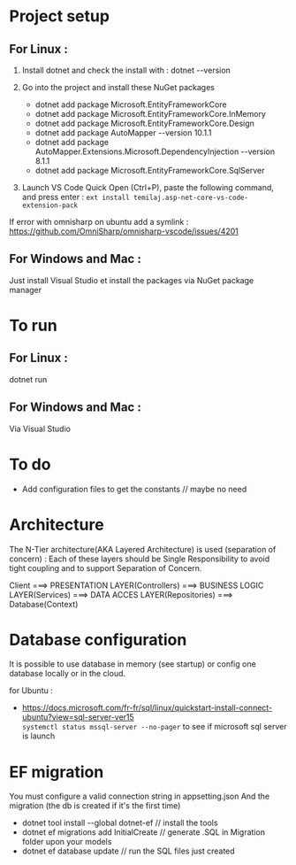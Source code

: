 # Project setup
## For Linux : 
1) Install dotnet and check the install with :  dotnet --version
2) Go into the project and install these NuGet packages
    - dotnet add package Microsoft.EntityFrameworkCore
    - dotnet add package Microsoft.EntityFrameworkCore.InMemory
    - dotnet add package Microsoft.EntityFrameworkCore.Design
    - dotnet add package AutoMapper --version 10.1.1
    - dotnet add package AutoMapper.Extensions.Microsoft.DependencyInjection --version 8.1.1
    - dotnet add package  Microsoft.EntityFrameworkCore.SqlServer

3) Launch VS Code Quick Open (Ctrl+P), paste the following command, and press enter : 
```ext install temilaj.asp-net-core-vs-code-extension-pack```

If error with omnisharp on ubuntu add a symlink : 
https://github.com/OmniSharp/omnisharp-vscode/issues/4201

## For Windows and Mac : 
Just install Visual Studio et install the packages via NuGet package manager

# To run

## For Linux : 
dotnet run

## For Windows and Mac : 

Via Visual Studio

# To do
- Add configuration files to get the constants // maybe no need


# Architecture
The N-Tier architecture(AKA Layered Architecture) is used (separation of concern) : 
Each of these layers should be Single Responsibility to avoid tight coupling and to support Separation of Concern.
 
Client ===> PRESENTATION LAYER(Controllers) ===> BUSINESS LOGIC LAYER(Services) ===> DATA ACCES LAYER(Repositories) ===> Database(Context)

# Database configuration 

It is possible to use database in memory (see startup) or config one database locally or in the cloud.

for Ubuntu : 
 - https://docs.microsoft.com/fr-fr/sql/linux/quickstart-install-connect-ubuntu?view=sql-server-ver15  
 `systemctl status mssql-server --no-pager` to see if microsoft sql server is launch

# EF migration 

You must configure a valid connection string in appsetting.json
And the migration (the db is created if it's the first time)

- dotnet tool install --global dotnet-ef // install the tools
- dotnet ef migrations add InitialCreate // generate .SQL in Migration folder upon your models  
- dotnet ef database update // run the SQL files just created





